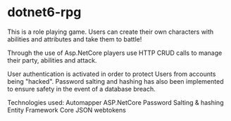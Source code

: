 # dotnet6-rpg

This is a role playing game. Users can create their own characters with abilities and attributes and take them to battle!

Through the use of Asp.NetCore players use HTTP CRUD calls to manage their party, abilities and attack.

User authentication is activated in order to protect Users from accounts being "hacked". 
Password salting and hashing has also been implemented to ensure safety in the event of a database breach.


Technologies used:
Automapper
ASP.NetCore
Password Salting & hashing
Entity Framework Core
JSON webtokens

#
